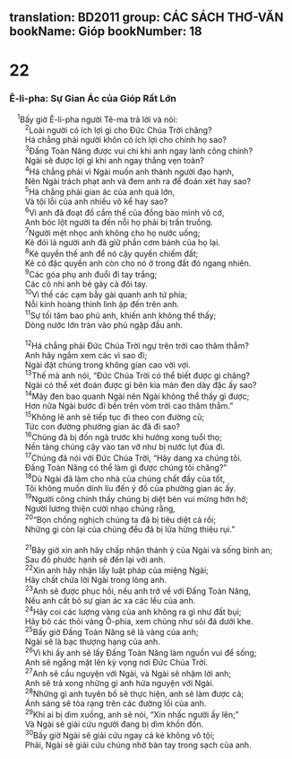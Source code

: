 translation: BD2011
group: CÁC SÁCH THƠ-VĂN
bookName: Gióp 
bookNumber: 18
-------

<div class="title"><h1>22</h1><h3>Ê-li-pha: Sự Gian Ác của Gióp Rất Lớn</h3></div>
<span class="verse giop_22_1"> <sup>1</sup>Bấy giờ Ê-li-pha người Tê-ma trả lời và nói:<br/></span>
<span class="verse giop_22_2">  <sup>2</sup>Loài người có ích lợi gì cho Ðức Chúa Trời chăng?<br/>  Há chẳng phải người khôn có ích lợi cho chính họ sao?<br/></span>
<span class="verse giop_22_3">  <sup>3</sup>Ðấng Toàn Năng được vui chi khi anh ngay lành công chính?<br/>  Ngài sẽ được lợi gì khi anh ngay thẳng vẹn toàn?<br/></span>
<span class="verse giop_22_4">  <sup>4</sup>Há chẳng phải vì Ngài muốn anh thành người đạo hạnh,<br/>  Nên Ngài trách phạt anh và đem anh ra để đoán xét hay sao?<br/></span>
<span class="verse giop_22_5">  <sup>5</sup>Há chẳng phải gian ác của anh quá lớn,<br/>  Và tội lỗi của anh nhiều vô kể hay sao?<br/></span>
<span class="verse giop_22_6">  <sup>6</sup>Vì anh đã đoạt đồ cầm thế của đồng bào mình vô cớ,<br/>  Anh bóc lột người ta đến nỗi họ phải bị trần truồng.<br/></span>
<span class="verse giop_22_7">  <sup>7</sup>Người mệt nhọc anh không cho họ nước uống;<br/>  Kẻ đói lả người anh đã giữ phần cơm bánh của họ lại.<br/></span>
<span class="verse giop_22_8">  <sup>8</sup>Kẻ quyền thế anh để nó cậy quyền chiếm đất;<br/>  Kẻ có đặc quyền anh còn cho nó ở trong đất đó ngang nhiên.<br/></span>
<span class="verse giop_22_9">  <sup>9</sup>Các góa phụ anh đuổi đi tay trắng;<br/>  Các cô nhi anh bẻ gãy cả đôi tay.<br/></span>
<span class="verse giop_22_10">  <sup>10</sup>Vì thế các cạm bẫy gài quanh anh tứ phía;<br/>  Nỗi kinh hoàng thình lình ập đến trên anh.<br/></span>
<span class="verse giop_22_11">  <sup>11</sup>Sự tối tăm bao phủ anh, khiến anh không thể thấy;<br/>  Dòng nước lớn tràn vào phủ ngập đầu anh.<br/><br/></span>
<span class="verse giop_22_12">  <sup>12</sup>Há chẳng phải Ðức Chúa Trời ngự trên trời cao thăm thẳm?<br/>  Anh hãy ngắm xem các vì sao đi;<br/>  Ngài đặt chúng trong không gian cao vời vợi.<br/></span>
<span class="verse giop_22_13">  <sup>13</sup>Thế mà anh nói, “Ðức Chúa Trời có thể biết được gì chăng?<br/>  Ngài có thể xét đoán được gì bên kia màn đen dày đặc ấy sao?<br/></span>
<span class="verse giop_22_14">  <sup>14</sup>Mây đen bao quanh Ngài nên Ngài không thể thấy gì được;<br/>  Hơn nữa Ngài bước đi bên trên vòm trời cao thăm thẳm.”<br/></span>
<span class="verse giop_22_15">  <sup>15</sup>Không lẽ anh sẽ tiếp tục đi theo con đường cũ;<br/>  Tức con đường phường gian ác đã đi sao?<br/></span>
<span class="verse giop_22_16">  <sup>16</sup>Chúng đã bị đốn ngã trước khi hưởng xong tuổi thọ;<br/>  Nền tảng chúng cậy vào tan vỡ như bị nước lụt đùa đi.<br/></span>
<span class="verse giop_22_17">  <sup>17</sup>Chúng đã nói với Ðức Chúa Trời, “Hãy dang xa chúng tôi.<br/>  Ðấng Toàn Năng có thể làm gì được chúng tôi chăng?”<br/></span>
<span class="verse giop_22_18">  <sup>18</sup>Dù Ngài đã làm cho nhà của chúng chất đầy của tốt,<br/>  Tôi không muốn dính líu đến ý đồ của phường gian ác ấy.<br/></span>
<span class="verse giop_22_19">  <sup>19</sup>Người công chính thấy chúng bị diệt bèn vui mừng hớn hở;<br/>  Người lương thiện cười nhạo chúng rằng,<br/></span>
<span class="verse giop_22_20">  <sup>20</sup>“Bọn chống nghịch chúng ta đã bị tiêu diệt cả rồi;<br/>  Những gì còn lại của chúng đều đã bị lửa hừng thiêu rụi.”<br/><br/></span>
<span class="verse giop_22_21">  <sup>21</sup>Bây giờ xin anh hãy chấp nhận thánh ý của Ngài và sống bình an;<br/>  Sau đó phước hạnh sẽ đến lại với anh.<br/></span>
<span class="verse giop_22_22">  <sup>22</sup>Xin anh hãy nhận lấy luật pháp của miệng Ngài;<br/>  Hãy chất chứa lời Ngài trong lòng anh.<br/></span>
<span class="verse giop_22_23">  <sup>23</sup>Anh sẽ được phục hồi, nếu anh trở về với Ðấng Toàn Năng,<br/>  Nếu anh cất bỏ sự gian ác xa các lều của anh.<br/></span>
<span class="verse giop_22_24">  <sup>24</sup>Hãy coi các lượng vàng của anh không ra gì như đất bụi;<br/>  Hãy bỏ các thỏi vàng Ô-phia, xem chúng như sỏi đá dưới khe.<br/></span>
<span class="verse giop_22_25">  <sup>25</sup>Bấy giờ Ðấng Toàn Năng sẽ là vàng của anh;<br/>  Ngài sẽ là bạc thượng hạng của anh.<br/></span>
<span class="verse giop_22_26">  <sup>26</sup>Vì khi ấy anh sẽ lấy Ðấng Toàn Năng làm nguồn vui để sống;<br/>  Anh sẽ ngẩng mặt lên kỳ vọng nơi Ðức Chúa Trời.<br/></span>
<span class="verse giop_22_27">  <sup>27</sup>Anh sẽ cầu nguyện với Ngài, và Ngài sẽ nhậm lời anh;<br/>  Anh sẽ trả xong những gì anh hứa nguyện với Ngài.<br/></span>
<span class="verse giop_22_28">  <sup>28</sup>Những gì anh tuyên bố sẽ thực hiện, anh sẽ làm được cả;<br/>  Ánh sáng sẽ tỏa rạng trên các đường lối của anh.<br/></span>
<span class="verse giop_22_29">  <sup>29</sup>Khi ai bị dìm xuống, anh sẽ nói, “Xin nhấc người ấy lên;”<br/>  Và Ngài sẽ giải cứu người đang bị dìm khốn đốn.<br/></span>
<span class="verse giop_22_30">  <sup>30</sup>Bấy giờ Ngài sẽ giải cứu ngay cả kẻ không vô tội;<br/>  Phải, Ngài sẽ giải cứu chúng nhờ bàn tay trong sạch của anh.<br/></span>
